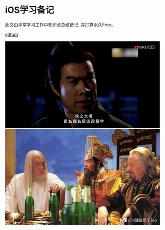 # iOS学习备记

此文由平常学习工作中知识点总结备记, 并打算永久Free。

[github](https://github.com/ACommonChinese/gitbook-daliu-ios)

![](images/free_1.jpg)
![](images/free_2.jpg)




